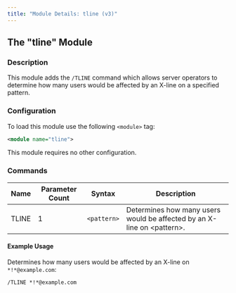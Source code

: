 ```yaml
---
title: "Module Details: tline (v3)"
---
```


## The "tline" Module

### Description

This module adds the `/TLINE` command which allows server operators to determine how many users would be affected by an X-line on a specified pattern.

### Configuration

To load this module use the following `<module>` tag:

```xml
<module name="tline">
```

This module requires no other configuration.

### Commands

Name  | Parameter Count | Syntax      | Description
----- | --------------- | ----------- | -----------
TLINE | 1               | `<pattern>` | Determines how many users would be affected by an X-line on &lt;pattern&gt;.

#### Example Usage

Determines how many users would be affected by an X-line on `*!*@example.com`:

```plaintext
/TLINE *!*@example.com
```
